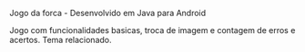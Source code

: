Jogo da forca - Desenvolvido em Java para Android

Jogo com funcionalidades basicas, troca de imagem e contagem de erros e acertos. Tema relacionado.
